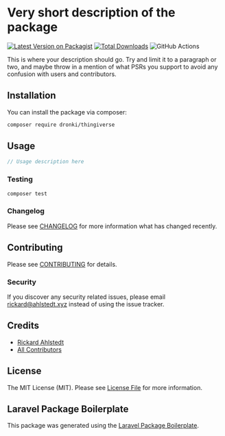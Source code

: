 # Very short description of the package

[![Latest Version on Packagist](https://img.shields.io/packagist/v/dronki/thingiverse.svg?style=flat-square)](https://packagist.org/packages/dronki/thingiverse)
[![Total Downloads](https://img.shields.io/packagist/dt/dronki/thingiverse.svg?style=flat-square)](https://packagist.org/packages/dronki/thingiverse)
![GitHub Actions](https://github.com/dronki/thingiverse/actions/workflows/main.yml/badge.svg)

This is where your description should go. Try and limit it to a paragraph or two, and maybe throw in a mention of what PSRs you support to avoid any confusion with users and contributors.

## Installation

You can install the package via composer:

```bash
composer require dronki/thingiverse
```

## Usage

```php
// Usage description here
```

### Testing

```bash
composer test
```

### Changelog

Please see [CHANGELOG](CHANGELOG.md) for more information what has changed recently.

## Contributing

Please see [CONTRIBUTING](CONTRIBUTING.md) for details.

### Security

If you discover any security related issues, please email rickard@ahlstedt.xyz instead of using the issue tracker.

## Credits

-   [Rickard Ahlstedt](https://github.com/dronki)
-   [All Contributors](../../contributors)

## License

The MIT License (MIT). Please see [License File](LICENSE.md) for more information.

## Laravel Package Boilerplate

This package was generated using the [Laravel Package Boilerplate](https://laravelpackageboilerplate.com).
